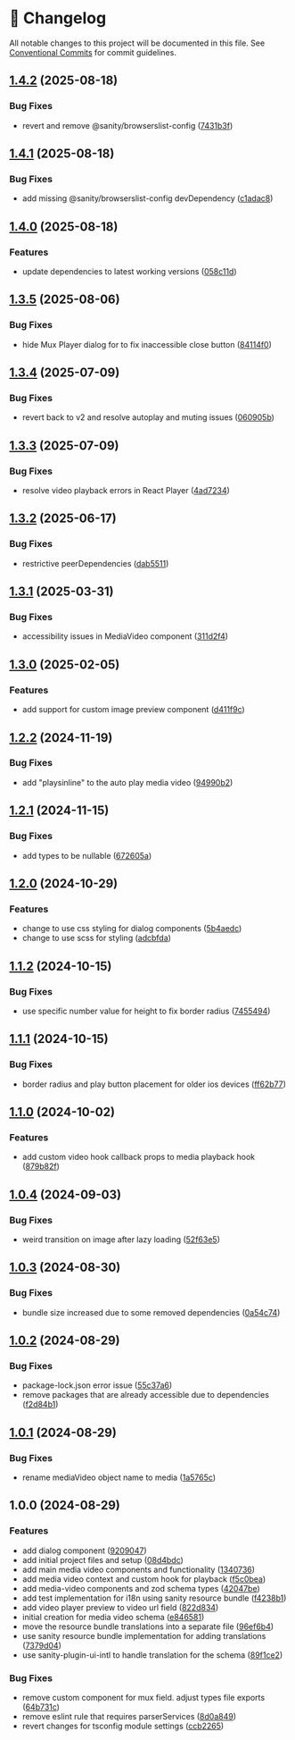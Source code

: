 <!-- markdownlint-disable --><!-- textlint-disable -->

# 📓 Changelog

All notable changes to this project will be documented in this file. See
[Conventional Commits](https://conventionalcommits.org) for commit guidelines.

## [1.4.2](https://github.com/evelan-de/sanity-plugin-media-video/compare/v1.4.1...v1.4.2) (2025-08-18)

### Bug Fixes

- revert and remove @sanity/browserslist-config ([7431b3f](https://github.com/evelan-de/sanity-plugin-media-video/commit/7431b3fa53f2790c355775b1f7be79a78598dbc2))

## [1.4.1](https://github.com/evelan-de/sanity-plugin-media-video/compare/v1.4.0...v1.4.1) (2025-08-18)

### Bug Fixes

- add missing @sanity/browserslist-config devDependency ([c1adac8](https://github.com/evelan-de/sanity-plugin-media-video/commit/c1adac84f889e25fc69b195cfebcf01223aea2dd))

## [1.4.0](https://github.com/evelan-de/sanity-plugin-media-video/compare/v1.3.5...v1.4.0) (2025-08-18)

### Features

- update dependencies to latest working versions ([058c11d](https://github.com/evelan-de/sanity-plugin-media-video/commit/058c11d64454864801b3b908f8d5c03a1df369d9))

## [1.3.5](https://github.com/evelan-de/sanity-plugin-media-video/compare/v1.3.4...v1.3.5) (2025-08-06)

### Bug Fixes

- hide Mux Player dialog for to fix inaccessible close button ([84114f0](https://github.com/evelan-de/sanity-plugin-media-video/commit/84114f0de2992ce03eb90229db795c3c856dc3f3))

## [1.3.4](https://github.com/evelan-de/sanity-plugin-media-video/compare/v1.3.3...v1.3.4) (2025-07-09)

### Bug Fixes

- revert back to v2 and resolve autoplay and muting issues ([060905b](https://github.com/evelan-de/sanity-plugin-media-video/commit/060905ba34854a407e00476b3862e10a1303dc1d))

## [1.3.3](https://github.com/evelan-de/sanity-plugin-media-video/compare/v1.3.2...v1.3.3) (2025-07-09)

### Bug Fixes

- resolve video playback errors in React Player ([4ad7234](https://github.com/evelan-de/sanity-plugin-media-video/commit/4ad7234be29052bb1ab163ff2d4e5087f51eb2a8))

## [1.3.2](https://github.com/evelan-de/sanity-plugin-media-video/compare/v1.3.1...v1.3.2) (2025-06-17)

### Bug Fixes

- restrictive peerDependencies ([dab5511](https://github.com/evelan-de/sanity-plugin-media-video/commit/dab55116897a74837e8c7891a9716bab11afdfe2))

## [1.3.1](https://github.com/evelan-de/sanity-plugin-media-video/compare/v1.3.0...v1.3.1) (2025-03-31)

### Bug Fixes

- accessibility issues in MediaVideo component ([311d2f4](https://github.com/evelan-de/sanity-plugin-media-video/commit/311d2f40bebb433d375eff733b05142470c8646c))

## [1.3.0](https://github.com/evelan-de/sanity-plugin-media-video/compare/v1.2.2...v1.3.0) (2025-02-05)

### Features

- add support for custom image preview component ([d411f9c](https://github.com/evelan-de/sanity-plugin-media-video/commit/d411f9c576ad3aacedfa088bdaa5b37a490e1ef0))

## [1.2.2](https://github.com/evelan-de/sanity-plugin-media-video/compare/v1.2.1...v1.2.2) (2024-11-19)

### Bug Fixes

- add "playsinline" to the auto play media video ([94990b2](https://github.com/evelan-de/sanity-plugin-media-video/commit/94990b21c21e51af84e6baed9a46f14cce4f0f61))

## [1.2.1](https://github.com/evelan-de/sanity-plugin-media-video/compare/v1.2.0...v1.2.1) (2024-11-15)

### Bug Fixes

- add types to be nullable ([672605a](https://github.com/evelan-de/sanity-plugin-media-video/commit/672605a660dfa7bc64fb3c6d8f19b3e0056a44fa))

## [1.2.0](https://github.com/evelan-de/sanity-plugin-media-video/compare/v1.1.2...v1.2.0) (2024-10-29)

### Features

- change to use css styling for dialog components ([5b4aedc](https://github.com/evelan-de/sanity-plugin-media-video/commit/5b4aedc67180122dedceb5d685526bf5711c9ca7))
- change to use scss for styling ([adcbfda](https://github.com/evelan-de/sanity-plugin-media-video/commit/adcbfdac84aa6f911f75e41b14eddf08594d2d0f))

## [1.1.2](https://github.com/evelan-de/sanity-plugin-media-video/compare/v1.1.1...v1.1.2) (2024-10-15)

### Bug Fixes

- use specific number value for height to fix border radius ([7455494](https://github.com/evelan-de/sanity-plugin-media-video/commit/7455494052b74ddf8a0dcb4cd7e5e6df0e6ba3a2))

## [1.1.1](https://github.com/evelan-de/sanity-plugin-media-video/compare/v1.1.0...v1.1.1) (2024-10-15)

### Bug Fixes

- border radius and play button placement for older ios devices ([ff62b77](https://github.com/evelan-de/sanity-plugin-media-video/commit/ff62b77b96f5c72c37ef5b6b3cb71d890dbf6836))

## [1.1.0](https://github.com/evelan-de/sanity-plugin-media-video/compare/v1.0.4...v1.1.0) (2024-10-02)

### Features

- add custom video hook callback props to media playback hook ([879b82f](https://github.com/evelan-de/sanity-plugin-media-video/commit/879b82fc717ec28d3b488e0b046015b485fc9329))

## [1.0.4](https://github.com/evelan-de/sanity-plugin-media-video/compare/v1.0.3...v1.0.4) (2024-09-03)

### Bug Fixes

- weird transition on image after lazy loading ([52f63e5](https://github.com/evelan-de/sanity-plugin-media-video/commit/52f63e5b57d3049636ce1a27550e6924085fb427))

## [1.0.3](https://github.com/evelan-de/sanity-plugin-media-video/compare/v1.0.2...v1.0.3) (2024-08-30)

### Bug Fixes

- bundle size increased due to some removed dependencies ([0a54c74](https://github.com/evelan-de/sanity-plugin-media-video/commit/0a54c748e9afd3aba5685e9ae25d4922e0a42fef))

## [1.0.2](https://github.com/evelan-de/sanity-plugin-media-video/compare/v1.0.1...v1.0.2) (2024-08-29)

### Bug Fixes

- package-lock.json error issue ([55c37a6](https://github.com/evelan-de/sanity-plugin-media-video/commit/55c37a645a8d939ebae1fc5357889bf41b2b44a1))
- remove packages that are already accessible due to dependencies ([f2d84b1](https://github.com/evelan-de/sanity-plugin-media-video/commit/f2d84b1a0eedc8d426df3c6557d926a7a7d90739))

## [1.0.1](https://github.com/evelan-de/sanity-plugin-media-video/compare/v1.0.0...v1.0.1) (2024-08-29)

### Bug Fixes

- rename mediaVideo object name to media ([1a5765c](https://github.com/evelan-de/sanity-plugin-media-video/commit/1a5765c003b2f1504c38dc6be63e5fbbfb5cae08))

## 1.0.0 (2024-08-29)

### Features

- add dialog component ([9209047](https://github.com/evelan-de/sanity-plugin-media-video/commit/9209047b328c93e10dfbf7f78a9033b97968cb25))
- add initial project files and setup ([08d4bdc](https://github.com/evelan-de/sanity-plugin-media-video/commit/08d4bdcb5c396dcd77e1414331be267f2d23e8b7))
- add main media video components and functionality ([1340736](https://github.com/evelan-de/sanity-plugin-media-video/commit/1340736b5070ecd2921d7330feab85f78e8127ba))
- add media video context and custom hook for playback ([f5c0bea](https://github.com/evelan-de/sanity-plugin-media-video/commit/f5c0beab93c18d3a66cb0a4313cbe89920f9f762))
- add media-video components and zod schema types ([42047be](https://github.com/evelan-de/sanity-plugin-media-video/commit/42047be9a8eba89415a078ca37649b9a8033ec32))
- add test implementation for i18n using sanity resource bundle ([f4238b1](https://github.com/evelan-de/sanity-plugin-media-video/commit/f4238b12050df08fd6fa1dd4ab8c0986214a2c5c))
- add video player preview to video url field ([822d834](https://github.com/evelan-de/sanity-plugin-media-video/commit/822d83409d86e5b6b1f520b8e141080119a8ff23))
- initial creation for media video schema ([e846581](https://github.com/evelan-de/sanity-plugin-media-video/commit/e846581188e38a5ffc48c5abc78335f4ee862bf2))
- move the resource bundle translations into a separate file ([96ef6b4](https://github.com/evelan-de/sanity-plugin-media-video/commit/96ef6b46056a09934d91af0762de0d08c04c5b17))
- use sanity resource bundle implementation for adding translations ([7379d04](https://github.com/evelan-de/sanity-plugin-media-video/commit/7379d0492c6690247d2b348f573cfc98660284e4))
- use sanity-plugin-ui-intl to handle translation for the schema ([89f1ce2](https://github.com/evelan-de/sanity-plugin-media-video/commit/89f1ce2a166ab86c44f860b584c0e7bfa840e07d))

### Bug Fixes

- remove custom component for mux field. adjust types file exports ([64b731c](https://github.com/evelan-de/sanity-plugin-media-video/commit/64b731c9db17eacacca0e54dedcfcd4840333250))
- remove eslint rule that requires parserServices ([8d0a849](https://github.com/evelan-de/sanity-plugin-media-video/commit/8d0a84966e88670cae56578283b38089b08f3f88))
- revert changes for tsconfig module settings ([ccb2265](https://github.com/evelan-de/sanity-plugin-media-video/commit/ccb2265cb3c1a7e28ea630417cbf4834b75b4c9f))

